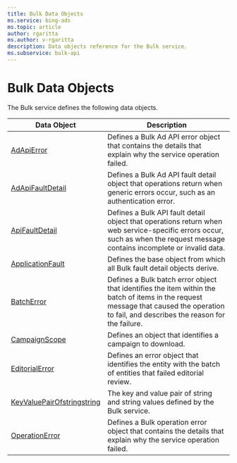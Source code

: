 ```yaml
---
title: Bulk Data Objects
ms.service: bing-ads
ms.topic: article
author: rgaritta
ms.author: v-rgaritta
description: Data objects reference for the Bulk service.
ms.subservice: bulk-api
---
```

# Bulk Data Objects
The Bulk service defines the following data objects.

|Data Object|Description|
|---|---|
|[AdApiError](adapierror.md)|Defines a Bulk Ad API error object that contains the details that explain why the service operation failed.|
|[AdApiFaultDetail](adapifaultdetail.md)|Defines a Bulk Ad API fault detail object that operations return when generic errors occur, such as an authentication error.|
|[ApiFaultDetail](apifaultdetail.md)|Defines a Bulk API fault detail object that operations return when web service-specific errors occur, such as when the request message contains incomplete or invalid data.|
|[ApplicationFault](applicationfault.md)|Defines the base object from which all Bulk fault detail objects derive.|
|[BatchError](batcherror.md)|Defines a Bulk batch error object that identifies the item within the batch of items in the request message that caused the operation to fail, and describes the reason for the failure.|
|[CampaignScope](campaignscope.md)|Defines an object that identifies a campaign to download.|
|[EditorialError](editorialerror.md)|Defines an error object that identifies the entity with the batch of entities that failed editorial review.|
|[KeyValuePairOfstringstring](keyvaluepairofstringstring.md)|The key and value pair of string and string values defined by the Bulk service.|
|[OperationError](operationerror.md)|Defines a Bulk operation error object that contains the details that explain why the service operation failed.|
